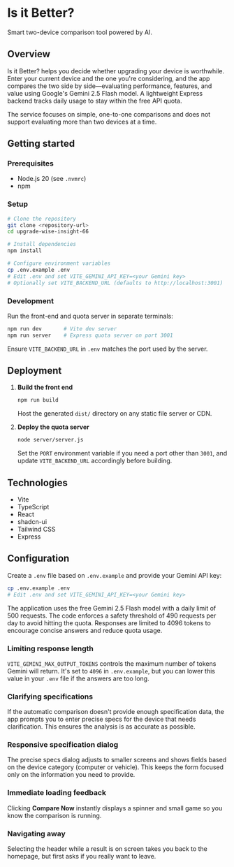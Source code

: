 # Is it Better?

Smart two-device comparison tool powered by AI.

## Overview

Is it Better? helps you decide whether upgrading your device is worthwhile. Enter your current device and the one you're considering, and the app compares the two side by side—evaluating performance, features, and value using Google's Gemini 2.5 Flash model. A lightweight Express backend tracks daily usage to stay within the free API quota.

The service focuses on simple, one-to-one comparisons and does not support evaluating more than two devices at a time.

## Getting started

### Prerequisites
- Node.js 20 (see `.nvmrc`)
- npm

### Setup

```sh
# Clone the repository
git clone <repository-url>
cd upgrade-wise-insight-66

# Install dependencies
npm install

# Configure environment variables
cp .env.example .env
# Edit .env and set VITE_GEMINI_API_KEY=<your Gemini key>
# Optionally set VITE_BACKEND_URL (defaults to http://localhost:3001)
```

### Development

Run the front-end and quota server in separate terminals:

```sh
npm run dev       # Vite dev server
npm run server    # Express quota server on port 3001
```

Ensure `VITE_BACKEND_URL` in `.env` matches the port used by the server.

## Deployment

1. **Build the front end**

   ```sh
   npm run build
   ```

   Host the generated `dist/` directory on any static file server or CDN.

2. **Deploy the quota server**

   ```sh
   node server/server.js
   ```

   Set the `PORT` environment variable if you need a port other than `3001`, and update `VITE_BACKEND_URL` accordingly before building.

## Technologies

- Vite
- TypeScript
- React
- shadcn-ui
- Tailwind CSS
- Express

## Configuration

Create a `.env` file based on `.env.example` and provide your Gemini API key:

```bash
cp .env.example .env
# Edit .env and set VITE_GEMINI_API_KEY=<your Gemini key>
```

The application uses the free Gemini 2.5 Flash model with a daily limit of 500 requests. The code enforces a safety threshold of 490 requests per day to avoid hitting the quota. Responses are limited to 4096 tokens to encourage concise answers and reduce quota usage.

### Limiting response length
`VITE_GEMINI_MAX_OUTPUT_TOKENS` controls the maximum number of tokens Gemini will return. It's set to `4096` in `.env.example`, but you can lower this value in your `.env` file if the answers are too long.

### Clarifying specifications
If the automatic comparison doesn't provide enough specification data, the app prompts you to enter precise specs for the device that needs clarification. This ensures the analysis is as accurate as possible.

### Responsive specification dialog
The precise specs dialog adjusts to smaller screens and shows fields based on the device category (computer or vehicle). This keeps the form focused only on the information you need to provide.

### Immediate loading feedback
Clicking **Compare Now** instantly displays a spinner and small game so you know the comparison is running.

### Navigating away
Selecting the header while a result is on screen takes you back to the homepage, but first asks if you really want to leave.

